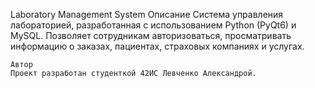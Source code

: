 Laboratory Management System
Описание
    Система управления лабораторией, разработанная с использованием Python (PyQt6) и MySQL. Позволяет сотрудникам авторизоваться, просматривать информацию о заказах, пациентах, страховых компаниях и услугах.

    Автор
    Проект разработан студенткой 42ИС Левченко Александрой.
